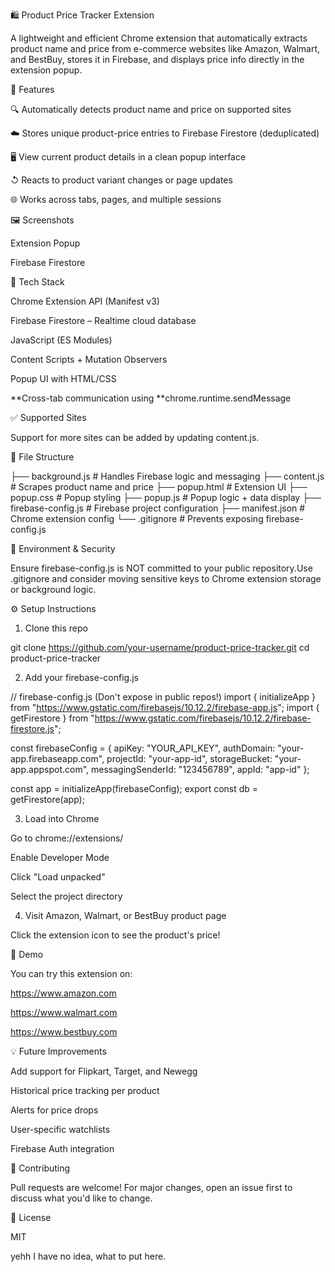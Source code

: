 🛍️ Product Price Tracker Extension

A lightweight and efficient Chrome extension that automatically extracts product name and price from e-commerce websites like Amazon, Walmart, and BestBuy, stores it in Firebase, and displays price info directly in the extension popup.

🚀 Features

🔍 Automatically detects product name and price on supported sites

☁️ Stores unique product-price entries to Firebase Firestore (deduplicated)

🖥️ View current product details in a clean popup interface

↺ Reacts to product variant changes or page updates

🌐 Works across tabs, pages, and multiple sessions

🖼️ Screenshots

Extension Popup

Firebase Firestore





🧰 Tech Stack

Chrome Extension API (Manifest v3)

Firebase Firestore – Realtime cloud database

JavaScript (ES Modules)

Content Scripts + Mutation Observers

Popup UI with HTML/CSS

**Cross-tab communication using **chrome.runtime.sendMessage

✅ Supported Sites



Support for more sites can be added by updating content.js.

📁 File Structure

├── background.js          # Handles Firebase logic and messaging
├── content.js             # Scrapes product name and price
├── popup.html             # Extension UI
├── popup.css              # Popup styling
├── popup.js               # Popup logic + data display
├── firebase-config.js     # Firebase project configuration
├── manifest.json          # Chrome extension config
└── .gitignore             # Prevents exposing firebase-config.js

🔐 Environment & Security

Ensure firebase-config.js is NOT committed to your public repository.Use .gitignore and consider moving sensitive keys to Chrome extension storage or background logic.

⚙️ Setup Instructions

1. Clone this repo

git clone https://github.com/your-username/product-price-tracker.git
cd product-price-tracker

2. Add your firebase-config.js

// firebase-config.js (Don't expose in public repos!)
import { initializeApp } from "https://www.gstatic.com/firebasejs/10.12.2/firebase-app.js";
import { getFirestore } from "https://www.gstatic.com/firebasejs/10.12.2/firebase-firestore.js";

const firebaseConfig = {
  apiKey: "YOUR_API_KEY",
  authDomain: "your-app.firebaseapp.com",
  projectId: "your-app-id",
  storageBucket: "your-app.appspot.com",
  messagingSenderId: "123456789",
  appId: "app-id"
};

const app = initializeApp(firebaseConfig);
export const db = getFirestore(app);

3. Load into Chrome

Go to chrome://extensions/

Enable Developer Mode

Click "Load unpacked"

Select the project directory

4. Visit Amazon, Walmart, or BestBuy product page

Click the extension icon to see the product's price!

🔪 Demo

You can try this extension on:

https://www.amazon.com

https://www.walmart.com

https://www.bestbuy.com

💡 Future Improvements

Add support for Flipkart, Target, and Newegg

Historical price tracking per product

Alerts for price drops

User-specific watchlists

Firebase Auth integration

🤝 Contributing

Pull requests are welcome! For major changes, open an issue first to discuss what you'd like to change.

📄 License

MIT

yehh I have no idea, what to put here.